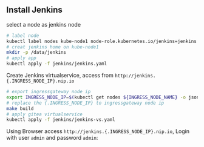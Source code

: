 ## Install Jenkins


select a node as jenkins node

```bash
# label node
kubectl label nodes kube-node1 node-role.kubernetes.io/jenkins=jenkins
# creat jenkins home on kube-node1
mkdir -p /data/jenkins
# apply app
kubectl apply -f jenkins/jenkins.yaml
```

Create Jenkins virtualservice, access from `http://jenkins.{.INGRESS_NODE_IP}.nip.io`

```bash
# export ingressgateway node ip
export INGRESS_NODE_IP=$(kubectl get nodes ${INGRESS_NODE_NAME} -o jsonpath='{ .status.addresses[?(@.type=="InternalIP")].address }')
# replace the {.INGRESS_NODE_IP} to ingressgateway node ip
make build
# apply gitea virtualservice
kubectl apply -f jenkins/jenkins-vs.yaml
```

Using Browser access `http://jenkins.{.INGRESS_NODE_IP}.nip.io`, Login with user `admin` and password `admin`:

